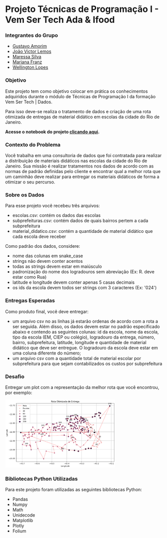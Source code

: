 # Projeto Técnicas de Programação I - Vem Ser Tech Ada & Ifood

### Integrantes do Grupo
- [Gustavo Amorim](https://github.com/gustavoaamorim)
- [João Victor Lemos](https://github.com/victorlemos1)
- [Maressa Silva](https://github.com/maressakaren)
- [Mariana Franz](https://github.com/framzz)
- [Wellington Lopes](https://github.com/Wellington-lopes)

### Objetivo
Este projeto tem como objetivo colocar em prática os conhecimentos adquiridos durante o módulo de Técnicas de Programação I da formação Vem Ser Tech | Dados.

Para isso deve-se realiza o tratamento de dados e criação de uma rota otimizada de entregas de material didático em escolas da cidade do Rio de Janeiro.

**Acesse o notebook do projeto [clicando aqui](projeto.ipynb).**

### Contexto do Problema
Você trabalha em uma consultoria de dados que foi contratada para realizar a distribuição de materiais didáticos nas escolas da cidade do Rio de Janeiro. Sua missão é realizar tratamentos nos dados de acordo com as normas de padrão definidas pelo cliente e encontrar qual a melhor rota que um caminhão deve realizar para entregar os materiais didáticos de forma a otimizar o seu percurso.

### Sobre os Dados
Para esse projeto você recebeu três arquivos:
- escolas.csv: contém os dados das escolas
- subprefeituras.csv: contém dados de quais bairros pertem a cada subprefeitura
- material_didatico.csv: contém a quantidade de material didático que cada escola deve receber

Como padrão dos dados, considere:
- nome das colunas em snake_case
- strings não devem conter acentos
- todas as strings devem estar em maiúsculo
- padronização do nome dos logradouros sem abreviação (Ex: R. deve estar como Rua)
- latitude e longitude devem conter apenas 5 casas decimais
- os ids da escola devem todos ser strings com 3 caracteres (Ex: '024')

### Entregas Esperadas
Como produto final, você deve entregar:
- um arquivo csv no as linhas já estarão ordenas de acordo com a rota a ser seguida. Além disso, os dados devem estar no padrão especificado abaixo e contendo as seguintes colunas: id da escola, nome da escola, tipo da escola (EM, CIEP ou colégio), logradouro da entrega, número, bairro, subprefeitura, latitude, longitude e quantidade de material didático que deve ser entregue. O logradouro da escola deve estar em uma coluna diferente do número;
- um arquivo csv com a quantidade total de material escolar por subprefeitura para que sejam contabilizados os custos por subprefeitura

### Desafio
Entregar um plot com a representação da melhor rota que você encontrou, por exemplo:

<img src="graphs\rota.png"  width="70%" height="40%">

### Bibliotecas Python Utilizadas
Para este projeto foram utilizadas as seguintes bibliotecas Python:
- Pandas
- Numpy
- Math
- Unidecode
- Matplotlib
- Plotly
- Folium